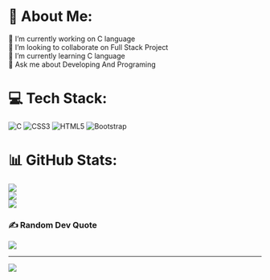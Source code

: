# 💫 About Me:
🔭 I’m currently working on C language<br>👯 I’m looking to collaborate on Full Stack Project<br>🌱 I’m currently learning C language<br>💬 Ask me about Developing And Programing<br>


<!-- Proudly created with GPRM ( https://gprm.itsvg.in ) -->
# 💻 Tech Stack:
![C](https://img.shields.io/badge/c-%2300599C.svg?style=for-the-badge&logo=c&logoColor=white) ![CSS3](https://img.shields.io/badge/css3-%231572B6.svg?style=for-the-badge&logo=css3&logoColor=white) ![HTML5](https://img.shields.io/badge/html5-%23E34F26.svg?style=for-the-badge&logo=html5&logoColor=white)  ![Bootstrap](https://img.shields.io/badge/bootstrap-%238511FA.svg?style=for-the-badge&logo=bootstrap&logoColor=white)
# 📊 GitHub Stats:
![](https://github-readme-stats.vercel.app/api?username=Ruchi-kanjani11&theme=catppuccin_mocha&hide_border=false&include_all_commits=false&count_private=false)<br/>
![](https://nirzak-streak-stats.vercel.app/?user=Ruchi-kanjani11&theme=catppuccin_mocha&hide_border=false)<br/>
![](https://github-readme-stats.vercel.app/api/top-langs/?username=Ruchi-kanjani11&theme=catppuccin_mocha&hide_border=false&include_all_commits=false&count_private=false&layout=compact)

### ✍️ Random Dev Quote
![](https://quotes-github-readme.vercel.app/api?type=horizontal&theme=radical)

---
[![](https://visitcount.itsvg.in/api?id=Ruchi-kanjani11&icon=0&color=0)](https://visitcount.itsvg.in)




